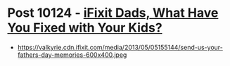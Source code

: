 # Post 10124 - [iFixit Dads, What Have You Fixed with Your Kids?](https://www.ifixit.com/News/10124/father-fixers)

- https://valkyrie.cdn.ifixit.com/media/2013/05/05155144/send-us-your-fathers-day-memories-600x400.jpeg
